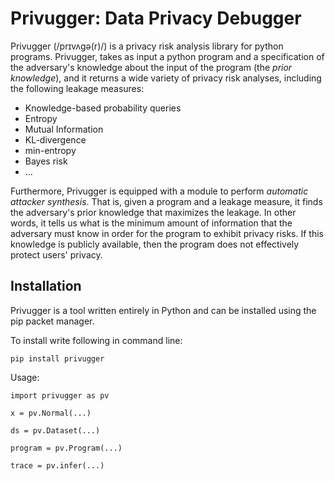 # Privugger: Data Privacy Debugger

Privugger (/prɪvʌɡə(r)/) is a privacy risk analysis library for python
programs.  Privugger, takes as input a python program and a
specification of the adversary's knowledge about the input of the
program (the _prior knowledge_), and it returns a wide variety of
privacy risk analyses, including the following leakage measures:

* Knowledge-based probability queries
* Entropy
* Mutual Information
* KL-divergence
* min-entropy
* Bayes risk
* ...

Furthermore, Privugger is equipped with a module to perform _automatic
attacker synthesis_. That is, given a program and a leakage measure,
it finds the adversary's prior knowledge that maximizes the
leakage. In other words, it tells us what is the minimum amount of
information that the adversary must know in order for the program to
exhibit privacy risks. If this knowledge is publicly available, then
the program does not effectively protect users' privacy.



## Installation 

Privugger is a tool written entirely in Python and can be installed using the pip packet manager.

To install write following in command line: 

`pip install privugger`

Usage:

`import privugger as pv`

`x = pv.Normal(...)`

`ds = pv.Dataset(...)`

 `program = pv.Program(...)`

`trace = pv.infer(...)`

